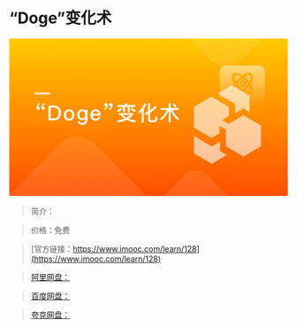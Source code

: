 # “Doge”变化术

![img](../../assets/5fe442de0001718205400304.jpg)

> 简介：

> 价格：免费

> [官方链接：https://www.imooc.com/learn/128](https://www.imooc.com/learn/128)

> [阿里网盘：]()

> [百度网盘：]()

> [夸克网盘：]()
